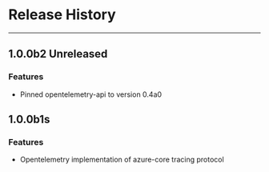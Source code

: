 
# Release History

-------------------

## 1.0.0b2 Unreleased

### Features

- Pinned opentelemetry-api to version 0.4a0

## 1.0.0b1s

### Features

- Opentelemetry implementation of azure-core tracing protocol